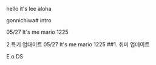 hello it's lee
aloha

gonnichiwa# intro

05/27 It's me mario 1225

2.특기 업대이트
05/27 
It's me mario 1225
##1. 취미 업데이트

E.o.DS